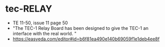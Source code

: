 # tec-RELAY

- TE 11-50, issue 11 page 50
- "The TEC-1 Relay Board has been designed to give the TEC-1 an interface with the real world. "
- https://easyeda.com/editor#id=b6f81ea490e140b69059f1e1deb4ee8f



